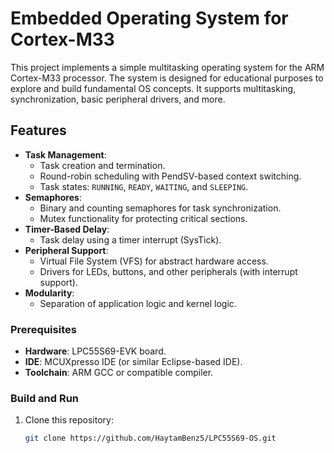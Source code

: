  # Embedded Operating System for Cortex-M33

This project implements a simple multitasking operating system for the ARM Cortex-M33 processor. The system is designed for educational purposes to explore and build fundamental OS concepts. It supports multitasking, synchronization, basic peripheral drivers, and more.

## Features

- **Task Management**:
  - Task creation and termination.
  - Round-robin scheduling with PendSV-based context switching.
  - Task states: `RUNNING`, `READY`, `WAITING`, and `SLEEPING`.
- **Semaphores**:
  - Binary and counting semaphores for task synchronization.
  - Mutex functionality for protecting critical sections.
- **Timer-Based Delay**:
  - Task delay using a timer interrupt (SysTick).
- **Peripheral Support**:
  - Virtual File System (VFS) for abstract hardware access.
  - Drivers for LEDs, buttons, and other peripherals (with interrupt support).
- **Modularity**:
  - Separation of application logic and kernel logic.

### Prerequisites
- **Hardware**: LPC55S69-EVK board.
- **IDE**: MCUXpresso IDE (or similar Eclipse-based IDE).
- **Toolchain**: ARM GCC or compatible compiler.

### Build and Run
1. Clone this repository:
   ```bash
   git clone https://github.com/HaytamBenz5/LPC55S69-OS.git
